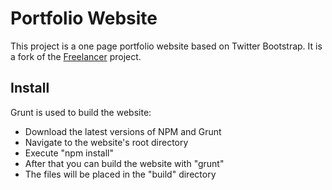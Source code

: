 # Portfolio Website

This project is a one page portfolio website based on Twitter Bootstrap. It is a fork of the [Freelancer](http://startbootstrap.com/template-overviews/freelancer/) project.

## Install

Grunt is used to build the website:
* Download the latest versions of NPM and Grunt
* Navigate to the website's root directory
* Execute "npm install"
* After that you can build the website with "grunt"
* The files will be placed in the "build" directory

